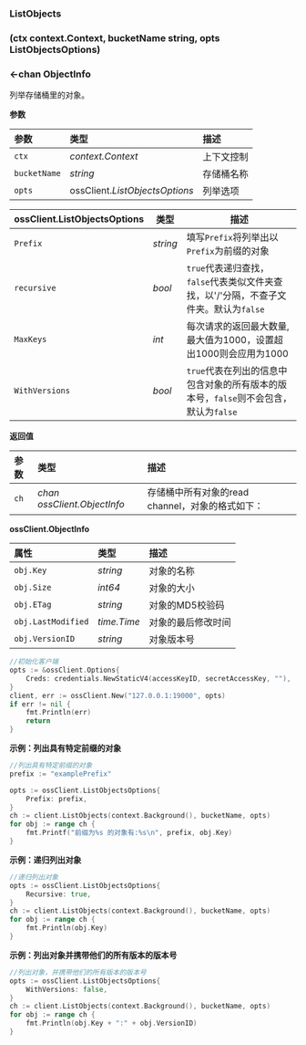### ListObjects

### (ctx context.Context, bucketName string, opts ListObjectsOptions)

###  <-chan ObjectInfo

列举存储桶里的对象。

__参数__


| 参数         | 类型                           | 描述       |
| :----------- | :----------------------------- | :--------- |
| `ctx`        | _context.Context_              | 上下文控制 |
| `bucketName` | _string_                       | 存储桶名称 |
| `opts`       | ossClient._ListObjectsOptions_ | 列举选项   |



| ossClient.ListObjectsOptions | 类型     | 描述                                                         |
| ---------------------------- | -------- | ------------------------------------------------------------ |
| `Prefix`                     | _string_ | 填写`Prefix`将列举出以`Prefix`为前缀的对象                   |
| `recursive`                  | _bool_   | `true`代表递归查找，`false`代表类似文件夹查找，以'/'分隔，不查子文件夹。默认为`false` |
| `MaxKeys`                    | _int_    | 每次请求的返回最大数量,最大值为1000，设置超出1000则会应用为1000 |
| `WithVersions`               | _bool_   | `true`代表在列出的信息中包含对象的所有版本的版本号，`false`则不会包含，默认为`false` |



__返回值__

| 参数 | 类型                        | 描述                                             |
| :--- | :-------------------------- | :----------------------------------------------- |
| `ch` | _chan ossClient.ObjectInfo_ | 存储桶中所有对象的read channel，对象的格式如下： |

__ossClient.ObjectInfo__

| 属性               | 类型        | 描述               |
| :----------------- | :---------- | :----------------- |
| `obj.Key`          | _string_    | 对象的名称         |
| `obj.Size`         | _int64_     | 对象的大小         |
| `obj.ETag`         | _string_    | 对象的MD5校验码    |
| `obj.LastModified` | _time.Time_ | 对象的最后修改时间 |
| `obj.VersionID`    | _string_    | 对象版本号         |


```go
//初始化客户端
opts := &ossClient.Options{
    Creds: credentials.NewStaticV4(accessKeyID, secretAccessKey, ""),
}
client, err := ossClient.New("127.0.0.1:19000", opts)
if err != nil {
    fmt.Println(err)
    return
}

```

__示例：列出具有特定前缀的对象__

```go
//列出具有特定前缀的对象
prefix := "examplePrefix"

opts := ossClient.ListObjectsOptions{
    Prefix: prefix,
}
ch := client.ListObjects(context.Background(), bucketName, opts)
for obj := range ch {
    fmt.Printf("前缀为%s 的对象有:%s\n", prefix, obj.Key)
}
```


__示例：递归列出对象__

```go
//递归列出对象
opts := ossClient.ListObjectsOptions{
    Recursive: true,
}
ch := client.ListObjects(context.Background(), bucketName, opts)
for obj := range ch {
    fmt.Println(obj.Key)
}
```

__示例：列出对象并携带他们的所有版本的版本号__

```go
//列出对象，并携带他们的所有版本的版本号
opts := ossClient.ListObjectsOptions{
	WithVersions: false,
}
ch := client.ListObjects(context.Background(), bucketName, opts)
for obj := range ch {
	fmt.Println(obj.Key + ":" + obj.VersionID)
}
```

